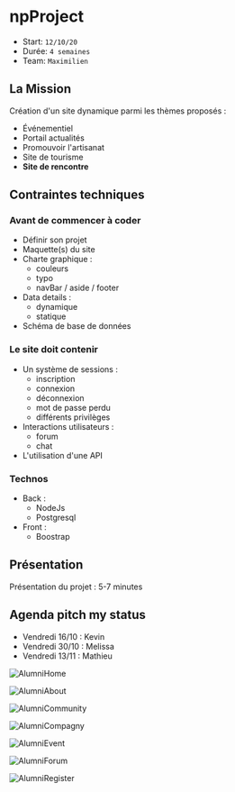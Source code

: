 # npProject

- Start: `12/10/20`
- Durée: `4 semaines`
- Team: `Maximilien`

## La Mission

Création d'un site dynamique parmi les thèmes proposés :

- Événementiel 
- Portail actualités
- Promouvoir l'artisanat 
- Site de tourisme 
- **Site de rencontre**

## Contraintes techniques

### Avant de commencer à coder 

- Définir son projet
- Maquette(s) du site
- Charte graphique :
	* couleurs
	* typo
	* navBar / aside / footer
- Data details :
	* dynamique
	* statique
- Schéma de base de données 

### Le site doit contenir

- Un système de sessions : 
	* inscription
	* connexion
	* déconnexion
	* mot de passe perdu
	* différents privilèges
- Interactions utilisateurs :
	* forum
	* chat
- L'utilisation d'une API

### Technos

* Back : 
	- NodeJs
	- Postgresql
* Front :
	- Boostrap

## Présentation

Présentation du projet : 5-7 minutes

## Agenda pitch my status

- Vendredi 16/10 : Kevin
- Vendredi 30/10 : Melissa
- Vendredi 13/11 : Mathieu


![AlumniHome](https://user-images.githubusercontent.com/66436868/95851520-9f898000-0d52-11eb-895b-d6938f9f0041.jpg)

![AlumniAbout](https://user-images.githubusercontent.com/66436868/95850360-0312ae00-0d51-11eb-943c-7d49dd8c5c00.jpg)

![AlumniCommunity](https://user-images.githubusercontent.com/66436868/95851123-1bcf9380-0d52-11eb-89a9-ea3f6eff6b35.jpg)

![AlumniCompagny](https://user-images.githubusercontent.com/66436868/95850440-24739a00-0d51-11eb-8c22-700273732857.jpg)

![AlumniEvent](https://user-images.githubusercontent.com/66436868/95850464-2c333e80-0d51-11eb-91f3-fcb9a77bc497.jpg)

![AlumniForum](https://user-images.githubusercontent.com/66436868/95850503-36edd380-0d51-11eb-90b3-b4b440521859.jpg)

![AlumniRegister](https://user-images.githubusercontent.com/66436868/95850523-3d7c4b00-0d51-11eb-9e3a-1ad58c4f6e5f.jpg)

